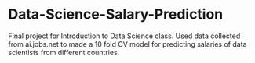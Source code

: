 # Data-Science-Salary-Prediction
Final project for Introduction to Data Science class. Used data collected from ai.jobs.net to made a 10 fold CV model for predicting salaries of data scientists from different countries.
